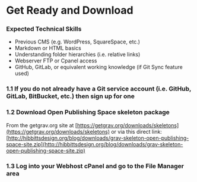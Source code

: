 # Get Ready and Download

### Expected Technical Skills

* Previous CMS (e.g. WordPress, SquareSpace, etc.)
* Markdown or HTML basics
* Understanding folder hierarchies (i.e. relative links)
* Webserver FTP or Cpanel access
* GitHub, GitLab, or equivalent working knowledge (if Git Sync feature used)

### 1.1 If you do not already have a Git service account (i.e. GitHub, GitLab, BitBucket, etc.) then sign up for one

### 1.2 Download Open Publishing Space skeleton package

From the getgrav.org site at [https://getgrav.org/downloads/skeletons](https://getgrav.org/downloads/skeletons) or via this direct link: [http://hibbittsdesign.org/blog/downloads/grav-skeleton-open-publishing-space-site.zip](http://hibbittsdesign.org/blog/downloads/grav-skeleton-open-publishing-space-site.zip)

### 1.3 Log into your Webhost cPanel and go to the File Manager area
